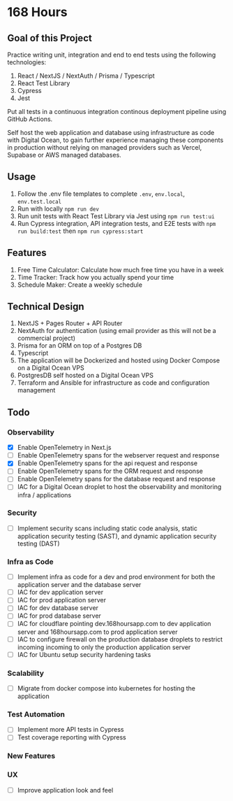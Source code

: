 # 168 Hours

## Goal of this Project

Practice writing unit, integration and end to end tests using the following technologies:

1. React / NextJS / NextAuth / Prisma / Typescript
2. React Test Library
3. Cypress
4. Jest

Put all tests in a continuous integration continous deployment pipeline using GitHub Actions.

Self host the web application and database using infrastructure as code with Digital Ocean, to gain further experience managing these components in production without relying on managed providers such as Vercel, Supabase or AWS managed databases.

## Usage

1. Follow the .env file templates to complete `.env`, `env.local`, `env.test.local`
2. Run with locally `npm run dev`
3. Run unit tests with React Test Library via Jest using `npm run test:ui`
4. Run Cypress integration, API integration tests, and E2E tests with `npm run build:test` then `npm run cypress:start`

## Features

1. Free Time Calculator: Calculate how much free time you have in a week
2. Time Tracker: Track how you actually spend your time
3. Schedule Maker: Create a weekly schedule

## Technical Design

1. NextJS + Pages Router + API Router
2. NextAuth for authentication (using email provider as this will not be a commercial project)
3. Prisma for an ORM on top of a Postgres DB
4. Typescript
5. The application will be Dockerized and hosted using Docker Compose on a Digital Ocean VPS
6. PostgresDB self hosted on a Digital Ocean VPS
7. Terraform and Ansible for infrastructure as code and configuration management

## Todo

### Observability

-   [x] Enable OpenTelemetry in Next.js
-   [ ] Enable OpenTelemetry spans for the webserver request and response
-   [x] Enable OpenTelemetry spans for the api request and response
-   [ ] Enable OpenTelemetry spans for the ORM request and response
-   [ ] Enable OpenTelemetry spans for the database request and response
-   [ ] IAC for a Digital Ocean droplet to host the observability and monitoring infra / applications

### Security

-   [ ] Implement security scans including static code analysis, static application security testing (SAST), and dynamic application security testing (DAST)

### Infra as Code

-   [ ] Implement infra as code for a dev and prod environment for both the application server and the database server
-   [ ] IAC for dev application server
-   [ ] IAC for prod application server
-   [ ] IAC for dev database server
-   [ ] IAC for prod database server
-   [ ] IAC for cloudflare pointing dev.168hoursapp.com to dev application server and 168hoursapp.com to prod application server
-   [ ] IAC to configure firewall on the production database droplets to restrict incoming incoming to only the production application server
-   [ ] IAC for Ubuntu setup security hardening tasks

### Scalability

-   [ ] Migrate from docker compose into kubernetes for hosting the application

### Test Automation

-   [ ] Implement more API tests in Cypress
-   [ ] Test coverage reporting with Cypress

### New Features

### UX

-   [ ] Improve application look and feel
